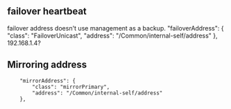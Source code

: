 failover heartbeat
------------------
failover address doesn't use management as a backup.
        "failoverAddress": {
            "class": "FailoverUnicast",
            "address": "/Common/internal-self/address"
        },
        192.168.1.4?
        
Mirroring address
-----------------
        "mirrorAddress": {
            "class": "mirrorPrimary",
            "address": "/Common/internal-self/address"
        },
